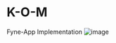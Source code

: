 # K-O-M
Fyne-App Implementation 
![image](https://user-images.githubusercontent.com/13138647/225297415-fd2de739-5c2b-44cc-9e99-296c57a67c79.png)
